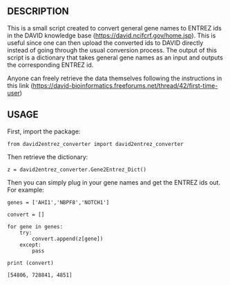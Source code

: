 ## DESCRIPTION
This is a small script created to convert general gene names to ENTREZ ids in the DAVID knowledge base (https://david.ncifcrf.gov/home.jsp). This is useful since one can then upload the converted ids to DAVID directly instead of going through the usual conversion process. The output of this script is a dictionary that takes general gene names as an input and outputs the corresponding ENTREZ id.

Anyone can freely retrieve the data themselves following the instructions in this link (https://david-bioinformatics.freeforums.net/thread/42/first-time-user)



## USAGE

First, import the package:

```
from david2entrez_converter import david2entrez_converter
```
Then retrieve the dictionary:

```
z = david2entrez_converter.Gene2Entrez_Dict()
```

Then you can simply plug in your gene names and get the ENTREZ ids out. For example:

```
genes = ['AHI1','NBPF8','NOTCH1']

convert = []

for gene in genes:
    try:
        convert.append(z[gene])
    except:
        pass
        
print (convert)
```

```
[54806, 728841, 4851]
```
